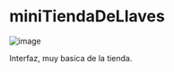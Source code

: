 # miniTiendaDeLlaves

![image](https://user-images.githubusercontent.com/49254003/111924184-2b75a580-8a71-11eb-857c-cf99f5242f45.png)

Interfaz, muy basica de la tienda.
